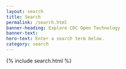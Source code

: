 ```yaml
---
layout: search
title: Search
permalink: /search.html
banner-heading: Explore CDC Open Technology
banner-text:
hero-text: Enter a search term below.
category: search
---
```

<section>
  {% include search.html %}
</section>
<div id="search-results"></div>

<script>
  var baseurl = "{{ site.baseurl }}";
  var searchData = {{ site.data.search | jsonify }};
</script>


<script src="{{ '/assets/js/lib/lunr.min.js' | prepend: site.baseurl  }}"></script>
<script src="{{ '/assets/js/search.js' | prepend: site.baseurl  }}"></script>
